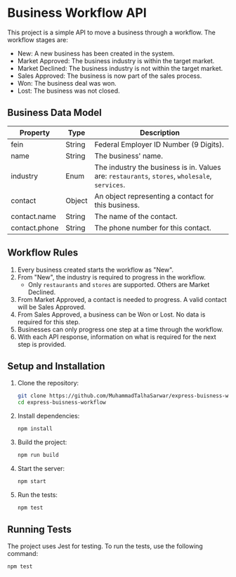 # Business Workflow API

This project is a simple API to move a business through a workflow. The workflow stages are:

- New: A new business has been created in the system.
- Market Approved: The business industry is within the target market.
- Market Declined: The business industry is not within the target market.
- Sales Approved: The business is now part of the sales process.
- Won: The business deal was won.
- Lost: The business was not closed.

## Business Data Model

| Property     | Type   | Description                                               |
|--------------|--------|-----------------------------------------------------------|
| fein         | String | Federal Employer ID Number (9 Digits).                    |
| name         | String | The business' name.                                       |
| industry     | Enum   | The industry the business is in. Values are: `restaurants`, `stores`, `wholesale`, `services`. |
| contact      | Object | An object representing a contact for this business.       |
| contact.name | String | The name of the contact.                                  |
| contact.phone| String | The phone number for this contact.                        |

## Workflow Rules

1. Every business created starts the workflow as "New".
2. From "New", the industry is required to progress in the workflow.
   - Only `restaurants` and `stores` are supported. Others are Market Declined.
3. From Market Approved, a contact is needed to progress. A valid contact will be Sales Approved.
4. From Sales Approved, a business can be Won or Lost. No data is required for this step.
5. Businesses can only progress one step at a time through the workflow.
6. With each API response, information on what is required for the next step is provided.


## Setup and Installation

1. Clone the repository:
    ```bash
    git clone https://github.com/MuhammadTalhaSarwar/express-buisness-workflow.git
    cd express-buisness-workflow
    ```

2. Install dependencies:
    ```bash
    npm install
    ```

3. Build the project:
    ```bash
    npm run build
    ```

4. Start the server:
    ```bash
    npm start
    ```

5. Run the tests:
    ```bash
    npm test
    ```

## Running Tests

The project uses Jest for testing. To run the tests, use the following command:

```bash
npm test
```